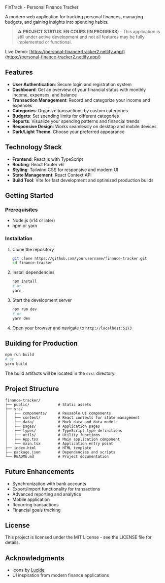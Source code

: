 FinTrack - Personal Finance Tracker

A modern web application for tracking personal finances, managing budgets, and gaining insights into spending habits.

> **⚠️ PROJECT STATUS: EN COURS (IN PROGRESS)** - This application is still under active development and not all features may be fully implemented or functional.

Live Demo: [https://personal-finance-tracker2.netlify.app/](https://personal-finance-tracker2.netlify.app/)

## Features

- **User Authentication**: Secure login and registration system
- **Dashboard**: Get an overview of your financial status with monthly income, expenses, and balance
- **Transaction Management**: Record and categorize your income and expenses
- **Categories**: Organize transactions by custom categories
- **Budgets**: Set spending limits for different categories
- **Reports**: Visualize your spending patterns and financial trends
- **Responsive Design**: Works seamlessly on desktop and mobile devices
- **Dark/Light Theme**: Choose your preferred appearance

## Technology Stack

- **Frontend**: React.js with TypeScript
- **Routing**: React Router v6
- **Styling**: Tailwind CSS for responsive and modern UI
- **State Management**: React Context API
- **Build Tool**: Vite for fast development and optimized production builds

## Getting Started

### Prerequisites

- Node.js (v14 or later)
- npm or yarn

### Installation

1. Clone the repository
   ```bash
   git clone https://github.com/yourusername/finance-tracker.git
   cd finance-tracker
   ```

2. Install dependencies
   ```bash
   npm install
   # or
   yarn
   ```

3. Start the development server
   ```bash
   npm run dev
   # or
   yarn dev
   ```

4. Open your browser and navigate to `http://localhost:5173`

## Building for Production

```bash
npm run build
# or
yarn build
```

The build artifacts will be located in the `dist` directory.

## Project Structure

```
finance-tracker/
├── public/             # Static assets
├── src/
│   ├── components/     # Reusable UI components
│   ├── context/        # React contexts for state management
│   ├── data/           # Mock data and data models
│   ├── pages/          # Application pages
│   ├── types/          # TypeScript type definitions
│   ├── utils/          # Utility functions
│   ├── App.tsx         # Main application component
│   └── main.tsx        # Application entry point
├── index.html          # HTML template
├── package.json        # Dependencies and scripts
└── README.md           # Project documentation
```

## Future Enhancements

- Synchronization with bank accounts
- Export/Import functionality for transactions
- Advanced reporting and analytics
- Mobile application
- Recurring transactions
- Financial goals tracking

## License

This project is licensed under the MIT License - see the LICENSE file for details.

## Acknowledgments

- Icons by [Lucide](https://lucide.dev/)
- UI inspiration from modern finance applications
